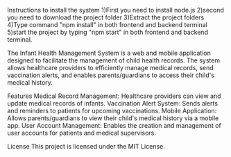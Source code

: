 Instructions to install the system
1)First you need to install node.js
2)second you need to download the project folder
3)Extract the project folders
4)Type command "npm install" in both frontend and backend terminal
5)start the project by typing "npm start" in both frontend and backend terminal.




The Infant Health Management System is a web and mobile application designed to facilitate the management of child health records. The system allows healthcare providers to efficiently manage medical records, send vaccination alerts, and enables parents/guardians to access their child's medical history.

Features
Medical Record Management: Healthcare providers can view and update medical records of infants.
Vaccination Alert System: Sends alerts and reminders to patients for upcoming vaccinations.
Mobile Application: Allows parents/guardians to view their child's medical history via a mobile app.
User Account Management: Enables the creation and management of user accounts for patients and medical supervisors.

License
This project is licensed under the MIT License.
